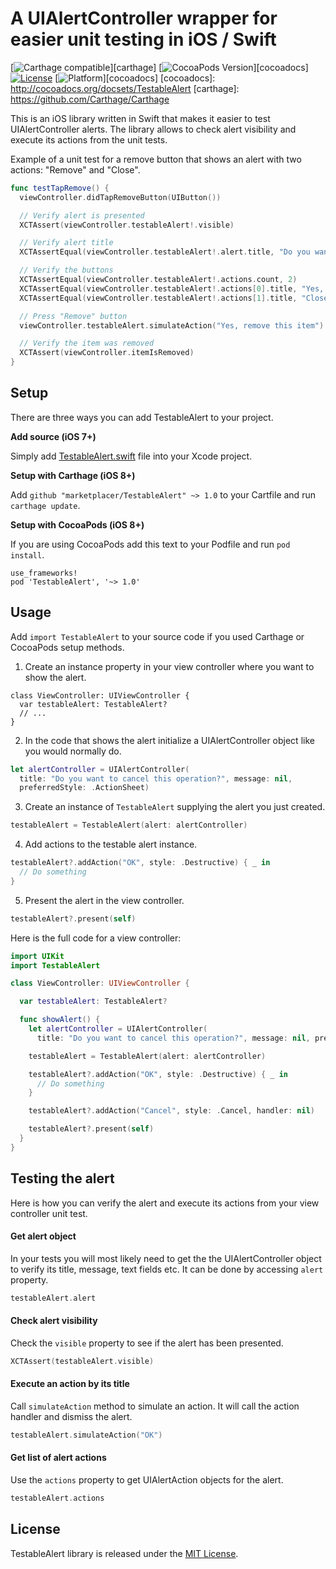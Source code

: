 # A UIAlertController wrapper for easier unit testing in iOS / Swift

[![Carthage compatible](https://img.shields.io/badge/Carthage-compatible-4BC51D.svg?style=flat)][carthage]
[![CocoaPods Version](https://img.shields.io/cocoapods/v/TestableAlert.svg?style=flat)][cocoadocs]
[![License](https://img.shields.io/cocoapods/l/TestableAlert.svg?style=flat)](LICENSE)
[![Platform](https://img.shields.io/cocoapods/p/TestableAlert.svg?style=flat)][cocoadocs]
[cocoadocs]: http://cocoadocs.org/docsets/TestableAlert
[carthage]: https://github.com/Carthage/Carthage

This is an iOS library written in Swift that makes it easier to test UIAlertController alerts. The library allows to check alert visibility and execute its actions from the unit tests.

Example of a unit test for a remove button that shows an alert with two actions: "Remove" and "Close".

```Swift
func testTapRemove() {
  viewController.didTapRemoveButton(UIButton())

  // Verify alert is presented
  XCTAssert(viewController.testableAlert!.visible)

  // Verify alert title
  XCTAssertEqual(viewController.testableAlert!.alert.title, "Do you want to remove this item?")

  // Verify the buttons
  XCTAssertEqual(viewController.testableAlert!.actions.count, 2)
  XCTAssertEqual(viewController.testableAlert!.actions[0].title, "Yes, remove this item")
  XCTAssertEqual(viewController.testableAlert!.actions[1].title, "Close")

  // Press "Remove" button
  viewController.testableAlert.simulateAction("Yes, remove this item")

  // Verify the item was removed
  XCTAssert(viewController.itemIsRemoved)
}
```

## Setup

There are three ways you can add TestableAlert to your project.

**Add source (iOS 7+)**

Simply add [TestableAlert.swift](https://github.com/marketplacer/TestableAlert/blob/master/TestableAlert/TestableAlert.swift) file into your Xcode project.

**Setup with Carthage (iOS 8+)**

Add `github "marketplacer/TestableAlert" ~> 1.0` to your Cartfile and run `carthage update`.

**Setup with CocoaPods (iOS 8+)**

If you are using CocoaPods add this text to your Podfile and run `pod install`.

    use_frameworks!
    pod 'TestableAlert', '~> 1.0'


## Usage

Add `import TestableAlert` to your source code if you used Carthage or CocoaPods setup methods.

1) Create an instance property in your view controller where you want to show the alert.

```
class ViewController: UIViewController {
  var testableAlert: TestableAlert?
  // ...
}
```

2) In the code that shows the alert initialize a UIAlertController object like you would normally do.

```Swift
let alertController = UIAlertController(
  title: "Do you want to cancel this operation?", message: nil,
  preferredStyle: .ActionSheet)
```

3) Create an instance of `TestableAlert` supplying the alert you just created.

```Swift
testableAlert = TestableAlert(alert: alertController)
```

4) Add actions to the testable alert instance.

```Swift
testableAlert?.addAction("OK", style: .Destructive) { _ in
  // Do something
}
```

5) Present the alert in the view controller.

```Swift
testableAlert?.present(self)
```

Here is the full code for a view controller:

```Swift
import UIKit
import TestableAlert

class ViewController: UIViewController {

  var testableAlert: TestableAlert?

  func showAlert() {
    let alertController = UIAlertController(
      title: "Do you want to cancel this operation?", message: nil, preferredStyle: .ActionSheet)

    testableAlert = TestableAlert(alert: alertController)

    testableAlert?.addAction("OK", style: .Destructive) { _ in
      // Do something
    }

    testableAlert?.addAction("Cancel", style: .Cancel, handler: nil)

    testableAlert?.present(self)
  }
}
```


## Testing the alert

Here is how you can verify the alert and execute its actions from your view controller unit test.

#### Get alert object

In your tests you will most likely need to get the the UIAlertController object to verify its title, message, text fields etc. It can be done by accessing `alert` property.

```Swift
testableAlert.alert
```

#### Check alert visibility

Check the `visible` property to see if the alert has been presented.

```Swift
XCTAssert(testableAlert.visible)
```

#### Execute an action by its title

Call `simulateAction` method to simulate an action. It will call the action handler and dismiss the alert.

```Swift
testableAlert.simulateAction("OK")
```

#### Get list of alert actions

Use the `actions` property to get UIAlertAction objects for the alert.

```Swift
testableAlert.actions
```


## License

TestableAlert library is released under the [MIT License](LICENSE).




